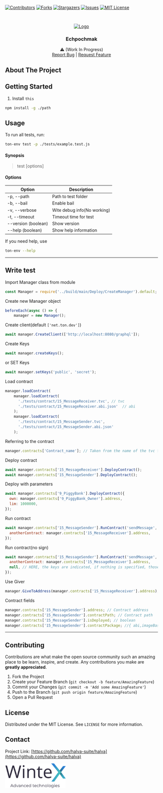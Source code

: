 [![Contributors][contributors-shield]][contributors-url]
[![Forks][forks-shield]][forks-url]
[![Stargazers][stars-shield]][stars-url]
[![Issues][issues-shield]][issues-url]
[![MIT License][license-shield]][license-url]

<!-- PROJECT LOGO -->
<br />
<p align="center">
  <a href="https://gitlab.wintex.pro/ton/environment">
    <img src="https://i.imgur.com/PLFUcbp.jpg" alt="Logo" width="300" height="300">
  </a>

  <h3 align="center">Echpochmak</h3>

  <p align="center">
    ⚠️ (Work In Progress)
    <br />
    <a href="https://gitlab.wintex.pro/ton/environment/-/issues">Report Bug</a> |
    <a href="https://gitlab.wintex.pro/ton/environment/-/issues">Request Feature</a>
    <br />
  </p>

</p>

<!-- ABOUT THE PROJECT -->

## About The Project

<!-- GETTING STARTED -->

## Getting Started

1. Install `this`

```sh
npm install -g ./path
```

<!-- USAGE EXAMPLES -->

## Usage

To run all tests, run:

```sh
ton-env test -p ./tests/example.test.js
```

#### Synopsis

> test [options]

#### Options

| Option              | Description                 |
| ------------------- | --------------------------- |
| -p, --path          | Path to test folder         |
| -b, --bail          | Enable bail                 |
| -v, --verbose       | Wite debug info(No working) |
| -t, --timeout       | Timeout time for test       |
| --version (boolean) | Show version                |
| --help (boolean)    | Show help information       |

If you need help, use

```sh
ton-env --help
```

---

## Write test

Import Manager class from module

```js
const Manager = require('../build/main/Deploy/CreateManager').default;
```

Create new Manager object

```js
beforeEach(async () => {
    manager = new Manager();
```

Create client(default `['net.ton.dev']`)

```js
await manager.CreateClient(['http://localhost:8080/graphql']);
```

Create Keys

```js
await manager.createKeys();
```

or SET Keys

```js
await manager.setKeys('public', 'secret');
```

Load contract

```js
manager.loadContract(
    manager.loadContract(
      './tests/contract/15_MessageReceiver.tvc', // tvc
      './tests/contract/15_MessageReceiver.abi.json'  // abi
    );
    manager.loadContract(
      './tests/contract/15_MessageSender.tvc',
      './tests/contract/15_MessageSender.abi.json'
    );
```

Referring to the contract

```js
manager.contracts['Contract_name']; // Taken from the name of the tvc file without extension
```

Deploy contract

```js
await manager.contracts['15_MessageReceiver'].DeployContract();
await manager.contracts['15_MessageSender'].DeployContract();
```

Deploy with parameters

```js
await manager.contracts['9_PiggyBank'].DeployContract({
  own: manager.contracts['9_PiggyBank_Owner'].address,
  lim: 1000000,
});
```

Run contract

```js
await manager.contracts['15_MessageSender'].RunContract('sendMessage', {
  anotherContract: manager.contracts['15_MessageReceiver'].address,
});
```

Run contract(no sign)

```js
await manager.contracts['15_MessageSender'].RunContract('sendMessage', {
  anotherContract: manager.contracts['15_MessageReceiver'].address,
  null, // HERE, the keys are indicated, if nothing is specified, those inside the contra object are used (see below)
});
```

Use Giver

```js
manager.GiveToAddress(manager.contracts['15_MessageReceiver'].address); // give 1000000000000000 gram
```

Contract fields

```js
manager.contracts['15_MessageSender'].address; // Contract address
manager.contracts['15_MessageSender'].contractPath; // Contract path
manager.contracts['15_MessageSender'].isDeployed; // boolean
manager.contracts['15_MessageSender'].contractPackage; //{ abi,imageBase64 }
```

---

<!-- ROADMAP -->

<!-- CONTRIBUTING -->

## Contributing

Contributions are what make the open source community such an amazing place to be learn, inspire, and create. Any contributions you make are **greatly appreciated**.

1. Fork the Project
2. Create your Feature Branch (`git checkout -b feature/AmazingFeature`)
3. Commit your Changes (`git commit -m 'Add some AmazingFeature'`)
4. Push to the Branch (`git push origin feature/AmazingFeature`)
5. Open a Pull Request

<!-- LICENSE -->

## License

Distributed under the MIT License. See `LICENSE` for more information.

<!-- CONTACT -->

## Contact

Project Link: [https://github.com/halva-suite/halva](https://github.com/halva-suite/halva)

<a href="http://wintex.pro/" target="_blank">
  <img src="https://github.com/halva-suite/assets/blob/master/wintex.png?raw=true" width="200" />
</a>

<!-- MARKDOWN LINKS & IMAGES -->
<!-- https://www.markdownguide.org/basic-syntax/#reference-style-links -->

[wintex-url]: http://wintex.pro/
[wintex-logo]: https://github.com/halva-suite/assets/blob/master/wintex.png?raw=true
[contributors-shield]: https://img.shields.io/github/contributors/halva-suite/halva.svg?style=flat-square
[contributors-url]: https://github.com/halva-suite/halva/graphs/contributors
[forks-shield]: https://img.shields.io/github/forks/halva-suite/halva.svg?style=flat-square
[forks-url]: https://github.com/halva-suite/halva/network/members
[stars-shield]: https://img.shields.io/github/stars/halva-suite/halva.svg?style=flat-square
[stars-url]: https://github.com/halva-suite/halva/stargazers
[issues-shield]: https://img.shields.io/github/issues/halva-suite/halva.svg?style=flat-square
[issues-url]: https://github.com/halva-suite/halva/issues
[license-shield]: https://img.shields.io/github/license/halva-suite/halva.svg?style=flat-square
[license-url]: https://github.com/halva-suite/halva/blob/master/LICENSE.txt
[linkedin-shield]: https://img.shields.io/badge/-LinkedIn-black.svg?style=flat-square&logo=linkedin&colorB=555
[linkedin-url]: https://linkedin.com/in/othneildrew
[product-screenshot]: images/screenshot.png
